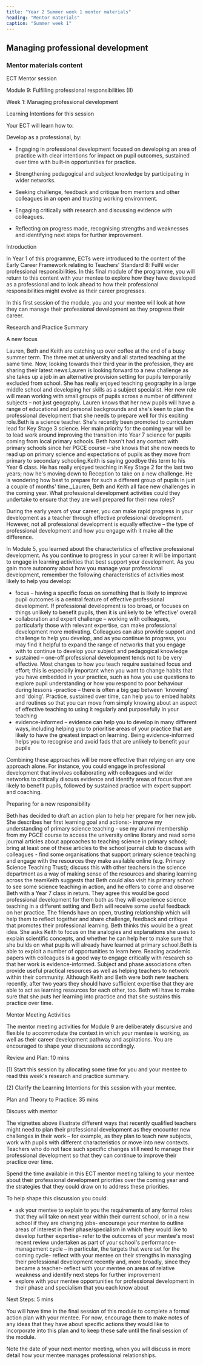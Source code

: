 ```yaml
---
title: "Year 2 Summer week 1 mentor materials"
heading: "Mentor materials"
caption: "Summer week 1"
---
```


## Managing professional development

### Mentor materials content

ECT Mentor session

Module 9: Fulfilling professional responsibilities (II)

Week 1: Managing professional development

Learning Intentions for this session

Your ECT will learn how to:

Develop as a professional, by:

- Engaging in professional development focused on developing an area of practice with clear intentions for impact on pupil outcomes, sustained over time with built-in opportunities for practice.

- Strengthening pedagogical and subject knowledge by participating in wider networks.

- Seeking challenge, feedback and critique from mentors and other colleagues in an open and trusting working environment.

- Engaging critically with research and discussing evidence with colleagues.

- Reflecting on progress made, recognising strengths and weaknesses and identifying next steps for further improvement.

Introduction

In Year 1 of this programme, ECTs were introduced to the content of the Early Career Framework relating to Teachers' Standard 8: Fulfil wider professional responsibilities. In this final module of the programme, you will return to this content with your mentee to explore how they have developed as a professional and to look ahead to how their professional responsibilities might evolve as their career progresses.

In this first session of the module, you and your mentee will look at how they can manage their professional development as they progress their career.

Research and Practice Summary

A new focus

Lauren, Beth and Keith are catching up over coffee at the end of a busy summer term. The three met at university and all started teaching at the same time. Now, looking towards their third year in the profession, they are sharing their latest news:Lauren is looking forward to a new challenge as she takes up a job in an alternative provision setting for pupils temporarily excluded from school. She has really enjoyed teaching geography in a large middle school and developing her skills as a subject specialist. Her new role will mean working with small groups of pupils across a number of different subjects – not just geography. Lauren knows that her new pupils will have a range of educational and personal backgrounds and she's keen to plan the professional development that she needs to prepare well for this exciting role.Beth is a science teacher. She's recently been promoted to curriculum lead for Key Stage 3 science. Her main priority for the coming year will be to lead work around improving the transition into Year 7 science for pupils coming from local primary schools. Beth hasn't had any contact with primary schools since her PGCE course – she knows that she now needs to read up on primary science and expectations of pupils as they move from primary to secondary schooling.Keith is saying goodbye this term to his Year 6 class. He has really enjoyed teaching in Key Stage 2 for the last two years; now he's moving down to Reception to take on a new challenge. He is wondering how best to prepare for such a different group of pupils in just a couple of months' time.\_Lauren, Beth and Keith all face new challenges in the coming year. What professional development activities could they undertake to ensure that they are well prepared for their new roles?

During the early years of your career, you can make rapid progress in your development as a teacher through effective professional development. However, not all professional development is equally effective – the type of professional development and how you engage with it make all the difference.

In Module 5, you learned about the characteristics of effective professional development. As you continue to progress in your career it will be important to engage in learning activities that best support your development. As you gain more autonomy about how you manage your professional development, remember the following characteristics of activities most likely to help you develop:

- focus – having a specific focus on something that is likely to improve pupil outcomes is a central feature of effective professional development. If professional development is too broad, or focuses on things unlikely to benefit pupils, then it is unlikely to be 'effective' overall
- collaboration and expert challenge – working with colleagues, particularly those with relevant expertise, can make professional development more motivating. Colleagues can also provide support and challenge to help you develop, and as you continue to progress, you may find it helpful to expand the range of networks that you engage with to continue to develop your subject and pedagogical knowledge
- sustained – one-off professional development tends not to be very effective. Most changes to how you teach require sustained focus and effort; this is especially important when you want to change habits that you have embedded in your practice, such as how you use questions to explore pupil understanding or how you respond to poor behaviour during lessons
  -practice – there is often a big gap between 'knowing' and 'doing'. Practice, sustained over time, can help you to embed habits and routines so that you can move from simply knowing about an aspect of effective teaching to using it regularly and purposefully in your teaching
- evidence-informed – evidence can help you to develop in many different ways, including helping you to prioritise areas of your practice that are likely to have the greatest impact on learning. Being evidence-informed helps you to recognise and avoid fads that are unlikely to benefit your pupils

Combining these approaches will be more effective than relying on any one approach alone. For instance, you could engage in professional development that involves collaborating with colleagues and wider networks to critically discuss evidence and identify areas of focus that are likely to benefit pupils, followed by sustained practice with expert support and coaching.

Preparing for a new responsibility

Beth has decided to draft an action plan to help her prepare for her new job. She describes her first learning goal and actions:- improve my understanding of primary science teaching - use my alumni membership from my PGCE course to access the university online library and read some journal articles about approaches to teaching science in primary school; bring at least one of these articles to the school journal club to discuss with colleagues - find some organisations that support primary science teaching and engage with the resources they make available online (e.g. Primary Science Teaching Trust); discuss this with other teachers in the science department as a way of making sense of the resources and sharing learning across the teamKeith suggests that Beth could also visit his primary school to see some science teaching in action, and he offers to come and observe Beth with a Year 7 class in return. They agree this would be good professional development for them both as they will experience science teaching in a different setting and Beth will receive some useful feedback on her practice. The friends have an open, trusting relationship which will help them to reflect together and share challenge, feedback and critique that promotes their professional learning. Beth thinks this would be a great idea. She asks Keith to focus on the analogies and explanations she uses to explain scientific concepts, and whether he can help her to make sure that she builds on what pupils will already have learned at primary school.Beth is able to exploit a number of opportunities to learn here. Reading academic papers with colleagues is a good way to engage critically with research so that her work is evidence-informed. Subject and phase associations often provide useful practical resources as well as helping teachers to network within their community. Although Keith and Beth were both new teachers recently, after two years they should have sufficient expertise that they are able to act as learning resources for each other, too. Beth will have to make sure that she puts her learning into practice and that she sustains this practice over time.

Mentor Meeting Activities

The mentor meeting activities for Module 9 are deliberately discursive and flexible to accommodate the context in which your mentee is working, as well as their career development pathway and aspirations. You are encouraged to shape your discussions accordingly.

Review and Plan: 10 mins

(1) Start this session by allocating some time for you and your mentee to read this week's research and practice summary.

(2) Clarify the Learning Intentions for this session with your mentee.

Plan and Theory to Practice: 35 mins

Discuss with mentor

The vignettes above illustrate different ways that recently qualified teachers might need to plan their professional development as they encounter new challenges in their work – for example, as they plan to teach new subjects, work with pupils with different characteristics or move into new contexts. Teachers who do not face such specific changes still need to manage their professional development so that they can continue to improve their practice over time.

Spend the time available in this ECT mentor meeting talking to your mentee about their professional development priorities over the coming year and the strategies that they could draw on to address these priorities.

To help shape this discussion you could:

- ask your mentee to explain to you the requirements of any formal roles that they will take on next year within their current school, or in a new school if they are changing jobs- encourage your mentee to outline areas of interest in their phase/specialism in which they would like to develop further expertise- refer to the outcomes of your mentee's most recent review undertaken as part of your school's performance-management cycle – in particular, the targets that were set for the coming cycle- reflect with your mentee on their strengths in managing their professional development recently and, more broadly, since they became a teacher- reflect with your mentee on areas of relative weakness and identify next steps for further improvement
- explore with your mentee opportunities for professional development in their phase and specialism that you each know about

Next Steps: 5 mins

You will have time in the final session of this module to complete a formal action plan with your mentee. For now, encourage them to make notes of any ideas that they have about specific actions they would like to incorporate into this plan and to keep these safe until the final session of the module.

Note the date of your next mentor meeting, when you will discuss in more detail how your mentee manages professional relationships.
